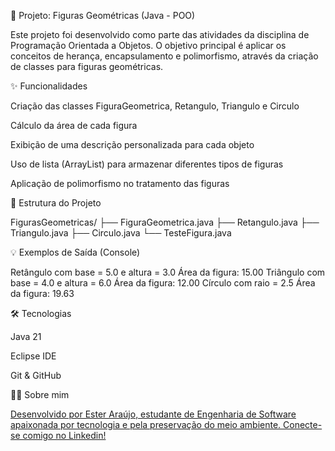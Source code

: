 📁 Projeto: Figuras Geométricas (Java - POO)

Este projeto foi desenvolvido como parte das atividades da disciplina de Programação Orientada a Objetos. O objetivo principal é aplicar os conceitos de herança, encapsulamento e polimorfismo, através da criação de classes para figuras geométricas.

✨ Funcionalidades

Criação das classes FiguraGeometrica, Retangulo, Triangulo e Circulo

Cálculo da área de cada figura

Exibição de uma descrição personalizada para cada objeto

Uso de lista (ArrayList) para armazenar diferentes tipos de figuras

Aplicação de polimorfismo no tratamento das figuras

📂 Estrutura do Projeto

FigurasGeometricas/
├── FiguraGeometrica.java
├── Retangulo.java
├── Triangulo.java
├── Circulo.java
└── TesteFigura.java


💡 Exemplos de Saída (Console)

Retângulo com base = 5.0 e altura = 3.0
Área da figura: 15.00
Triângulo com base = 4.0 e altura = 6.0
Área da figura: 12.00
Círculo com raio = 2.5
Área da figura: 19.63

🛠️ Tecnologias

Java 21

Eclipse IDE

Git & GitHub

🙋‍♀️ Sobre mim

[Desenvolvido por Ester Araújo, estudante de Engenharia de Software apaixonada por tecnologia e pela preservação do meio ambiente.
Conecte-se comigo no Linkedin! ](https://www.linkedin.com/in/ester-ara%C3%BAjo-853447236/)
